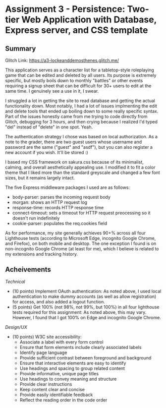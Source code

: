 Assignment 3 - Persistence: Two-tier Web Application with Database, Express server, and CSS template
===

Summary
---

Glitch Link: https://a3-lockeanddemosthenes.glitch.me/

This application serves as a character list for a tabletop-style roleplaying game that can be edited and deleted by all users. Its purpose is extremely specific, but mostly boils down to monthly "battles" or other events requiring a signup sheet that can be difficult for 30+ users to edit at the same time. I genuinely see a use in it, I swear.

I struggled a lot in getting the site to read database and getting the actual functionality down. Most notably, I had a lot of issues implmenting the edit and delete tools that ended up boiling down to some really specific syntax. Part of the issues honestly came from me trying to code directly from Glitch, debugging for 3 hours, and then crying because I realized I'd typed "del" instead of "delete" in one spot. Yeah.

The authentication strategy I chose was based on local authorization. As a note to the grader, there are two guest users whose username and password are the same ("guest" and "asdf"), but you can also register a new account if you wish. It'll be stored :)

I based my CSS framework on sakura.css because of its minimalist, calming, and overall aesthetically appealing use. I modified it to fit a color theme that I liked more than the standard greyscale and changed a few font sizes, but it remains largely intact.

The five Express middleware packages I used are as follows:
- body-parser: parses the incoming request body
- morgan: shows an HTTP request log
- response-time: records HTTP response time
- connect-timeout: sets a timeout for HTTP request preocessing so it doesn't run indefinitely
- cookie-parser: populates the req.cookies field

As for performance, my site generally achieves 90+% across all four Lighthouse tests (according to Microsoft Edge, incognito Google Chrome, and Firefox), on both mobile and desktop. The one exception I found is on non-incognito Google Chrome (at least for me), which I believe is related to my extensions and tracking history.

Acheivements
---

*Technical*
- (10 points) Implement OAuth authentication: As noted above, I used local authentication to make dummy accounts (as well as allow registration) for access, and also added a logout function.
- (5 points) Get 100% (not 98%, not 99%, but 100%) in all four lighthouse tests required for this assignment: As noted above, this may vary. However, I found that I got 100% on Edge and incognito Google Chrome.

*Design/UX*
- (10 points) W3C site accessibility:
	- Associate a label with every form control
	- Ensure that form elements include clearly associated labels
	- Identify page language
	- Provide sufficient contrast between foreground and background
	- Ensure that interactive elements are easy to identify
	- Use headings and spacing to group related content
	- Provide informative, unique page titles
	- Use headings to convey meaning and structure
	- Provide clear instructions
	- Keep content clear and concise
	- Provide easily identifiable feedback
	- Reflect the reading order in the code order